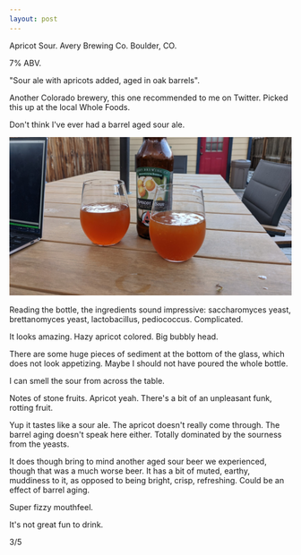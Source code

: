 ```yaml
---
layout: post
---
```

Apricot Sour.
Avery Brewing Co.
Boulder, CO.

7% ABV.

"Sour ale with apricots added, aged in oak barrels".

Another Colorado brewery,
this one recommended to me on Twitter.
Picked this up at the local Whole Foods.

Don't think I've ever had a barrel aged sour ale.

<img class="beer-photo" src="/beer/images/2021-07-17-avery-apricot-sour.jpg"/>

Reading the bottle, the ingredients sound impressive:
saccharomyces yeast, brettanomyces yeast, lactobacillus, pediococcus.
Complicated.

It looks amazing. Hazy apricot colored.
Big bubbly head.

There are some huge pieces of sediment at the bottom of the glass,
which does not look appetizing.
Maybe I should not have poured the whole bottle.

I can smell the sour from across the table.

Notes of stone fruits.
Apricot yeah.
There's a bit of an unpleasant funk,
rotting fruit.

Yup it tastes like a sour ale.
The apricot doesn't really come through.
The barrel aging doesn't speak here either.
Totally dominated by the sourness from the yeasts.

It does though bring to mind another aged sour
beer we experienced,
though that was a much worse beer.
It has a bit of muted, earthy, muddiness to it,
as opposed to being bright, crisp, refreshing.
Could be an effect of barrel aging.

Super fizzy mouthfeel.

It's not great fun to drink.

3/5
